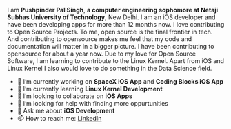 I am **Pushpinder Pal Singh**, **a computer engineering sophomore at Netaji Subhas University of Technology**, New Delhi. I am an iOS developer and have been developing apps for more than 12 months now. I love contributing to Open Source Projects. To me, open source is the final frontier in tech. And contributing to opensource makes me feel that my code and documentation will matter in a bigger picture. I have been contributing to opensource for about a year now. Due to my love for Open Source Software, I am learning to contribute to the Linux Kernel. Apart from iOS and Linux Kernel I also would love to do something in the Data Science field. 

- 🔭 I’m currently working on **SpaceX iOS App** and **Coding Blocks iOS App**
- 🌱 I’m currently learning **Linux Kernel Development**
- 👯 I’m looking to collaborate on **iOS Apps**
- 🤔 I’m looking for help with finding more oppurtunities
- 💬 Ask me about **iOS Development**
- 📫 How to reach me: [LinkedIn](https://www.linkedin.com/in/pushpinderpalsingh/)
